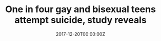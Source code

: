 ---
date: '2017-12-20T00:00:00Z'
external_link: https://web.archive.org/web/20210228032129/https://www.gaytimes.co.uk/life/one-four-gay-bisexual-teens-attempt-suicide-study-reveals/
image:
  focal_point: Smart
original_link: http://www.gaytimes.co.uk/life/one-four-gay-bisexual-teens-attempt-suicide-study-reveals/
summary: Gay and bisexual youth have a "tragically high" risk of suicidal behaviour,
  a new study has claimed. Using data from the 2015 National Youth Risk Behaviour
  Survey, it was found that 40% of LGBQ youth had seriously considered suicide, 35%
  had planned suicide, and 25% had attempted suicide. In comparison to heterosexual
  teens, 15% had considered suicide, 12% had planned suicide, and 6% had attempted
  suicide. "LGBQ teens face staggeringly high suicide risks," senior study author
  John Ayers, a researcher at San Diego State University, told Reuters. Teens who
  identified as bisexual were at most risk, according to the study, with 46% saying
  they had considered suicide in the past year.
title: One in four gay and bisexual teens attempt suicide, study reveals
---